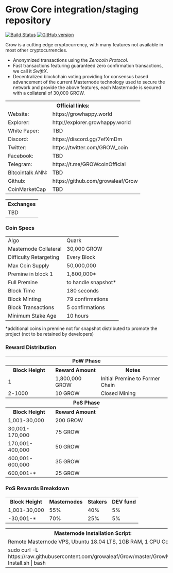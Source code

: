 Grow Core integration/staging repository
=====================================

[![Build Status](https://travis-ci.org/growaleaf/Grow.svg?branch=master)](https://travis-ci.org/growaleaf/Grow) [![GitHub version](https://img.shields.io/twitter/url/https://github.com/growaleaf/Grow.svg?style=social)](https://twitter.com/intent/tweet?text=Wow:&url=http%3A%2F%2Fgithub.com%2Fgrow%2Fgrow)

Grow is a cutting edge cryptocurrency, with many features not available in most other cryptocurrencies.
- Anonymized transactions using the _Zerocoin Protocol_.
- Fast transactions featuring guaranteed zero confirmation transactions, we call it _SwiftX_.
- Decentralized blockchain voting providing for consensus based advancement of the current Masternode
  technology used to secure the network and provide the above features, each Masternode is secured
  with a collateral of 30,000 GROW.

  
<table>
  <th colspan=2>Official links:</th>

<tr><td>Website:</td><td> https://growhappy.world</td></tr>
<tr><td>Explorer:</td><td> http://explorer.growhappy.world</td></tr>
<tr><td>White Paper:</td><td> TBD</td></tr>
<tr><td>Discord:</td><td> https://discord.gg/7efXmDm</td></tr>
<tr><td>Twitter:</td><td> https://twitter.com/GROW_coin</td></tr>
<tr><td>Facebook:</td><td> TBD</td></tr>
<tr><td>Telegram:</td><td>https://t.me/GROWcoinOfficial</td></tr>
<tr><td>Bitcointalk ANN:</td><td> TBD</td></tr>
<tr><td>Github:</td><td> https://github.com/growaleaf/Grow</td></tr>
<tr><td>CoinMarketCap</td><td>TBD</td></tr>
</table>

<table>
  <th colspan=2>Exchanges</th>

<tr><td>TBD</td></tr>
</table>



### Coin Specs
<table>
<tr><td>Algo</td><td>Quark</td></tr>
  <tr><td>Masternode Collateral</td><td>30,000 GROW</td></tr>
<tr><td>Difficulty Retargeting</td><td>Every Block</td></tr>
<tr><td>Max Coin Supply</td><td>50,000,000</td></tr>
<tr><td>Premine in block 1</td><td>1,800,000*</td></tr>
<tr><td>Full Premine</td><td>to handle snapshot*</td></tr>
  <tr><td>Block Time</td><td>180 seconds</td></tr>
  <tr><td>Block Minting</td><td>79 confirmations</td></tr>
  <tr><td>Block Transactions</td><td>5 confirmations</td></tr>
  <tr><td>Minimum Stake Age</td><td>10 hours</td></tr>
</table>
*additional coins in premine not for snapshot distributed to promote the project (not to be retained by developers)

### Reward Distribution

<table>
<th colspan=4>PoW Phase</th>
<tr><th>Block Height</th><th>Reward Amount</th><th>Notes</th></tr>
<tr><td>1</td><td>1,800,000 GROW</td><td>Initial Premine to Former Chain</td></tr>
<tr><td>2-1000</td><td>10 GROW</td><td>Closed Mining</td></tr>
<tr><th colspan=4>PoS Phase</th></tr>
<tr><th>Block Height</th><th colspan=1>Reward Amount</th></tr>
<tr><td>1,001-30,000</td><td>200 GROW</td></tr>
  <tr><td>30,001-170,000</td><td>75 GROW</td></tr>
  <tr><td>170,001-400,000</td><td>50 GROW</td></tr>
    <tr><td>400,001-600,000</td><td>35 GROW</td></tr>
  <tr><td>600,001-*</td><td>25 GROW</td></tr>
</table>

### PoS Rewards Breakdown

<table>
<tr><th>Block Height</th><th>Masternodes </th> <th> Stakers</th> <th> DEV fund</th>
<tr><td>1,001-30,000</td><td>55% </td> <td> 40% </td> <td> 5% </td></tr>
<tr><td>-30,001-*</td><td>70% </td> <td> 25% </td> <td> 5% </td></tr>
</table>


<table>
  <th colspan=1>Masternode Installation Script:</th>
  <tr><td>Remote Masternode VPS, Ubuntu 18.04 LTS, 1GB RAM, 1 CPU Core </td></td>  
<tr><td>sudo curl -L https://raw.githubusercontent.com/growaleaf/Grow/master/GrowMN-Install.sh | bash</td></td>
</table>
